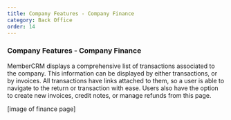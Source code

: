 ```yaml
---
title: Company Features - Company Finance
category: Back Office
order: 14
---
```


### Company Features - Company Finance

MemberCRM displays a comprehensive list of transactions associated to the company. This information can be displayed by either transactions, or by invoices. All transactions have links attached to them, so a user is able to navigate to the return or transaction with ease.
Users also have the option to create new invoices, credit notes, or manage refunds from this page.

[image of finance page]
